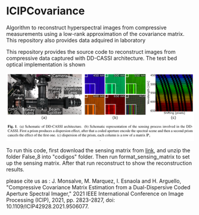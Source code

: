 # ICIPCovariance
Algorithm to reconstruct hyperspectral images from compressive measurements using a low-rank approximation of the covariance matrix. This repository also provides data adquired in laboratory

This repository provides the source code to reconstruct images from compressive data captured with DD-CASSI architecture. The test bed optical implementation is shown

![Semantic description of image](./figure1.png)

To run this code, first download the sensing matrix from [link], and unzip the folder False_8 into "codigos" folder. Then run format_sensing_matrix to set up the sensing matrix. After that run reconstruct to show the reconstruction results.

please cite us as : J. Monsalve, M. Marquez, I. Esnaola and H. Arguello, "Compressive Covariance Matrix Estimation from a Dual-Dispersive Coded Aperture Spectral Imager," 2021 IEEE International Conference on Image Processing (ICIP), 2021, pp. 2823-2827, doi: 10.1109/ICIP42928.2021.9506077.

[link]: https://drive.google.com/file/d/1zokOd3vMiIL-wWT25xJAgUIXhhDj2W4v/view?usp=sharing


